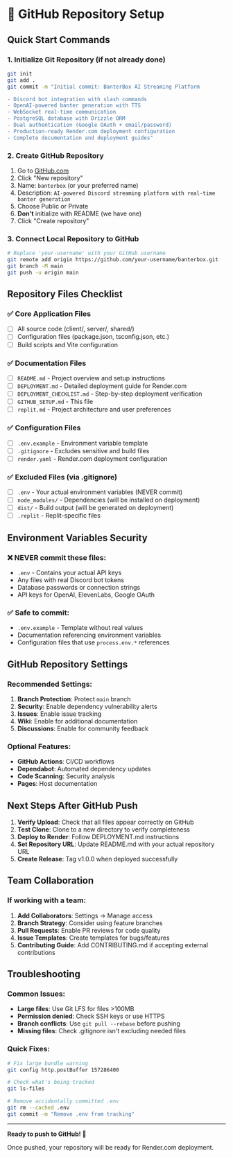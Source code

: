 # 🐙 GitHub Repository Setup

## Quick Start Commands

### 1. Initialize Git Repository (if not already done)
```bash
git init
git add .
git commit -m "Initial commit: BanterBox AI Streaming Platform

- Discord bot integration with slash commands
- OpenAI-powered banter generation with TTS
- WebSocket real-time communication
- PostgreSQL database with Drizzle ORM
- Dual authentication (Google OAuth + email/password)
- Production-ready Render.com deployment configuration
- Complete documentation and deployment guides"
```

### 2. Create GitHub Repository
1. Go to [GitHub.com](https://github.com)
2. Click "New repository"
3. Name: `banterbox` (or your preferred name)
4. Description: `AI-powered Discord streaming platform with real-time banter generation`
5. Choose Public or Private
6. **Don't** initialize with README (we have one)
7. Click "Create repository"

### 3. Connect Local Repository to GitHub
```bash
# Replace 'your-username' with your GitHub username
git remote add origin https://github.com/your-username/banterbox.git
git branch -M main
git push -u origin main
```

## Repository Files Checklist

### ✅ Core Application Files
- [ ] All source code (client/, server/, shared/)
- [ ] Configuration files (package.json, tsconfig.json, etc.)
- [ ] Build scripts and Vite configuration

### ✅ Documentation Files  
- [ ] `README.md` - Project overview and setup instructions
- [ ] `DEPLOYMENT.md` - Detailed deployment guide for Render.com
- [ ] `DEPLOYMENT_CHECKLIST.md` - Step-by-step deployment verification
- [ ] `GITHUB_SETUP.md` - This file
- [ ] `replit.md` - Project architecture and user preferences

### ✅ Configuration Files
- [ ] `.env.example` - Environment variable template
- [ ] `.gitignore` - Excludes sensitive and build files
- [ ] `render.yaml` - Render.com deployment configuration

### ✅ Excluded Files (via .gitignore)
- [ ] `.env` - Your actual environment variables (NEVER commit)
- [ ] `node_modules/` - Dependencies (will be installed on deployment)
- [ ] `dist/` - Build output (will be generated on deployment)
- [ ] `.replit` - Replit-specific files

## Environment Variables Security

### ❌ NEVER commit these files:
- `.env` - Contains your actual API keys
- Any files with real Discord bot tokens
- Database passwords or connection strings
- API keys for OpenAI, ElevenLabs, Google OAuth

### ✅ Safe to commit:
- `.env.example` - Template without real values
- Documentation referencing environment variables
- Configuration files that use `process.env.*` references

## GitHub Repository Settings

### Recommended Settings:
1. **Branch Protection**: Protect `main` branch
2. **Security**: Enable dependency vulnerability alerts
3. **Issues**: Enable issue tracking
4. **Wiki**: Enable for additional documentation
5. **Discussions**: Enable for community feedback

### Optional Features:
- **GitHub Actions**: CI/CD workflows
- **Dependabot**: Automated dependency updates
- **Code Scanning**: Security analysis
- **Pages**: Host documentation

## Next Steps After GitHub Push

1. **Verify Upload**: Check that all files appear correctly on GitHub
2. **Test Clone**: Clone to a new directory to verify completeness
3. **Deploy to Render**: Follow DEPLOYMENT.md instructions
4. **Set Repository URL**: Update README.md with your actual repository URL
5. **Create Release**: Tag v1.0.0 when deployed successfully

## Team Collaboration

### If working with a team:
1. **Add Collaborators**: Settings → Manage access
2. **Branch Strategy**: Consider using feature branches
3. **Pull Requests**: Enable PR reviews for code quality
4. **Issue Templates**: Create templates for bugs/features
5. **Contributing Guide**: Add CONTRIBUTING.md if accepting external contributions

## Troubleshooting

### Common Issues:
- **Large files**: Use Git LFS for files >100MB
- **Permission denied**: Check SSH keys or use HTTPS
- **Branch conflicts**: Use `git pull --rebase` before pushing
- **Missing files**: Check .gitignore isn't excluding needed files

### Quick Fixes:
```bash
# Fix large bundle warning
git config http.postBuffer 157286400

# Check what's being tracked
git ls-files

# Remove accidentally committed .env
git rm --cached .env
git commit -m "Remove .env from tracking"
```

---

**Ready to push to GitHub! 🚀**

Once pushed, your repository will be ready for Render.com deployment.